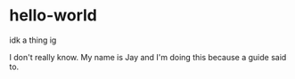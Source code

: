 # hello-world
idk a thing ig

I don't really know. My name is Jay and I'm doing this because a guide said to.
